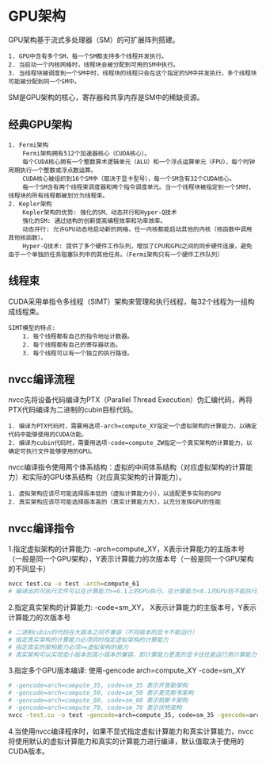 # GPU架构
GPU架构基于流式多处理器（SM）的可扩展阵列搭建。
```
1. GPU中含有多个SM，每一个SM都支持多个线程并发执行。
2. 当启动一个内核网格时，线程块会被分配到可用的SM中执行。
3. 当线程块被调度到一个SM中时，线程块的线程只会在这个指定的SM中并发执行，多个线程块可能被分配到同一个SM中。
```
SM是GPU架构的核心，寄存器和共享内存是SM中的稀缺资源。

## 经典GPU架构
```
1. Fermi架构
    Fermi架构拥有512个加速器核心（CUDA核心）。
    每个CUDA核心拥有一个整数算术逻辑单元（ALU）和一个浮点运算单元（FPU），每个时钟周期执行一个整数或浮点数运算。
    CUDA核心被组织到16个SM中（取决于显卡型号），每一个SM含有32个CUDA核心。
    每一个SM含有两个线程束调度器和两个指令调度单元。当一个线程块被指定到一个SM时，线程块的所有线程都被划分为线程束。
2. Kepler架构
    Kepler架构的优势: 强化的SM、动态并行和Hyper-Q技术
    强化的SM: 通过结构的创新提高编程效率和功率效率。
    动态并行: 允许GPU动态地启动新的网格，任一内核都能启动其他的内核（核函数中调用其他核函数）。
    Hyper-Q技术: 提供了多个硬件工作队列，增加了CPU和GPU之间的同步硬件连接，避免由于一个单独的任务阻塞队列中的其他任务。（Fermi架构只有一个硬件工作队列）
```

## 线程束
CUDA采用单指令多线程（SIMT）架构来管理和执行线程，每32个线程为一组构成线程束。
```
SIMT模型的特点:
    1. 每个线程都有自己的指令地址计数器。
    2. 每个线程都有自己的寄存器状态。
    3. 每个线程可以有一个独立的执行路径。
```

## nvcc编译流程
nvcc先将设备代码编译为PTX（Parallel Thread Execution）伪汇编代码，再将PTX代码编译为二进制的cubin目标代码。
```
1. 编译为PTX代码时，需要用选项-arch=compute_XY指定一个虚拟架构的计算能力，以确定代码中能够使用的CUDA功能。
2. 编译为cubin代码时，需要用选项-code=compute_ZW指定一个真实架构的计算能力，以确定可执行文件能够使用的GPU。
```
nvcc编译指令使用两个体系结构：虚拟的中间体系结构（对应虚拟架构的计算能力）和实际的GPU体系结构（对应真实架构的计算能力）。
```
1. 虚拟架构应该尽可能选择版本低的（虚拟计算能力小），以适配更多实际的GPU
2. 真实架构应该尽可能选择版本高的（真实计算能力大），以充分发挥GPU的性能
```
## nvcc编译指令
1.指定虚拟架构的计算能力: -arch=compute_XY，X表示计算能力的主版本号（一般是同一个GPU架构），Y表示计算能力的次版本号（一般是同一个GPU架构的不同显卡）
```bash
nvcc test.cu -o test -arch=compute_61
# 编译出的可执行文件可以在计算能力>=6.1上的GPU执行，在计算能力<6.1的GPU则不能执行。
```
2.指定真实架构的计算能力: -code=sm_XY， X表示计算能力的主版本号，Y表示计算能力的次版本号
```bash
# 二进制cubin的代码在大版本之间不兼容（不同版本的显卡不能运行）
# 指定真实架构的计算能力必须同时指定虚拟架构的计算能力
# 指定真实的架构能力必须>=虚拟架构的能力
# 真实架构可以实现低小版本到高小版本的兼容，即计算能力更高的显卡往往能运行用计算能力低的显卡编译出来的程序。
```
3.指定多个GPU版本编译: 使用-gencode arch=compute_XY -code=sm_XY
```bash
# -gencode=arch=compute_35, code=sm_35 表示开普勒架构
# -gencode=arch=compute_50, code=sm_50 表示麦克斯韦架构
# -gencode=arch=compute_60, code=sm_60 表示帕斯卡架构
# -gencode=arch=compute_70, code=sm_70 表示伏特架构
nvcc -test.cu -o test -gencode=arch=compute_35, code=sm_35 -gencode=arch=compute_50, code=sm_50
```
4.当使用nvcc编译程序时，如果不显式指定虚拟计算能力和真实计算能力，nvcc将使用默认的虚拟计算能力和真实的计算能力进行编译，默认值取决于使用的CUDA版本。
   